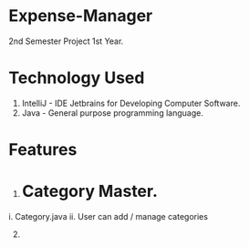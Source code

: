 # Expense-Manager
2nd Semester Project 1st Year.

# Technology Used
1. IntelliJ - IDE Jetbrains for Developing Computer Software. 
2. Java - General purpose programming language.

# Features
1. # Category Master.
i. Category.java
ii. User can add / manage categories

2. 


